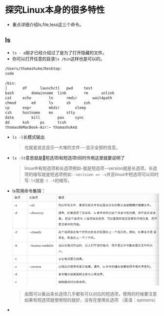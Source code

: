 # 探究Linux本身的很多特性
- 重点详细介绍ls,file,less这三个命令。
## ls
- `ls - a`刚才已经介绍过了是为了打开隐藏的文件。
- 你可以打开任意的目录`ls /bin`这样也是可以的。
>   
    /Users/thomashuke/Desktop:
    code

    /bin:
    [		df		launchctl	pwd		test
    bash		domainname	link		rm		unlink
    cat		echo		ln		rmdir		wait4path
    chmod		ed		ls		sh		zsh
    cp		expr		mkdir		sleep
    csh		hostname	mv		stty
    date		kill		pax		sync
    dd		ksh		ps		tcsh
    thomasdeMacBook-Air:~ thomashuke$ 
- `ls -l`长模式输出
    > 也就是说会显示一大堆的文件---显示全部的信息。
- `ls -lt`意思就是短选项l和短选项t同时作用这里就要说明了
    > linux中有短选项和长选项例如-就是短选项--version就是长选项，长选项的缩写就是短选项例如`--verision => -v`并且linux中短选项可以同时写`-lt`就是`-l -t`的缩写。
- ls常用命令集锦：
    ![pic](../picture/2017-9-4.png)
    > 由图可以看出来长选项几乎都有可以对应的短选项，使用的时候要注意如果有短选项就使用短的就好，没有在使用长选项 （英语：opinions）
- 
